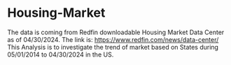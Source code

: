 # Housing-Market

The data is coming from Redfin downloadable Housing Market Data Center as of 04/30/2024.
The link is: https://www.redfin.com/news/data-center/
This Analysis is to investigate the trend of market based on States during 05/01/2014 to 04/30/2024 in the US. 

